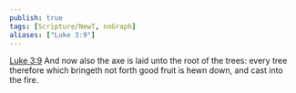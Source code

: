 ```yaml
---
publish: true
tags: [Scripture/NewT, noGraph]
aliases: ["Luke 3:9"]
---
```

[Luke 3:9](https://churchofjesuschrist.org/study/scriptures/nt/luke/3?lang=eng&id=p9#p9) And now also the axe is laid unto the root of the trees: every tree therefore which bringeth not forth good fruit is hewn down, and cast into the fire.
